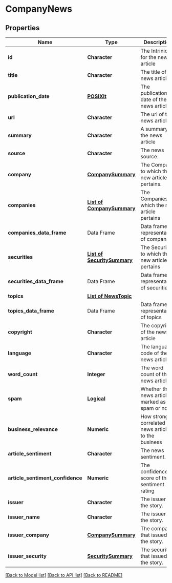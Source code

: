 # CompanyNews

[//]: # (CLASS:IntrinioSDK::CompanyNews)

[//]: # (KIND:object)

## Properties

[//]: # (START_DEFINITION)

Name | Type | Description
------------ | ------------- | -------------
**id** | **Character** | The Intrinio ID for the news article &nbsp;
**title** | **Character** | The title of the news article &nbsp;
**publication_date** | [**POSIXlt**](POSIXlt.md) | The publication date of the news article &nbsp;
**url** | **Character** | The url of the news article &nbsp;
**summary** | **Character** | A summary of the news article &nbsp;
**source** | **Character** | The news source. &nbsp;
**company** | [**CompanySummary**](CompanySummary.md) | The Company to which the new article pertains. &nbsp;
**companies** | [**List of CompanySummary**](CompanySummary.md) | The Companies to which the new article pertains &nbsp;
**companies_data_frame** | Data Frame | Data frame representation of companies
**securities** | [**List of SecuritySummary**](SecuritySummary.md) | The Securities to which the new article pertains &nbsp;
**securities_data_frame** | Data Frame | Data frame representation of securities
**topics** | [**List of NewsTopic**](NewsTopic.md) |  &nbsp;
**topics_data_frame** | Data Frame | Data frame representation of topics
**copyright** | **Character** | The copyright of the news article &nbsp;
**language** | **Character** | The language code of the news article &nbsp;
**word_count** | **Integer** | The word count of the news article &nbsp;
**spam** | [**Logical**](Logical.md) | Whether the news article is marked as spam or not &nbsp;
**business_relevance** | **Numeric** | How strongly correlated the news article is to the business &nbsp;
**article_sentiment** | **Character** | The news sentiment. &nbsp;
**article_sentiment_confidence** | **Numeric** | The confidence score of the sentiment rating &nbsp;
**issuer** | **Character** | The issuer of the story. &nbsp;
**issuer_name** | **Character** | The issuer of the story. &nbsp;
**issuer_company** | [**CompanySummary**](CompanySummary.md) | The company that issued the story. &nbsp;
**issuer_security** | [**SecuritySummary**](SecuritySummary.md) | The security that issued the story. &nbsp;

[//]: # (END_DEFINITION)


[//]: # (CONTAINED_CLASS:IntrinioSDK::POSIXlt)


[//]: # (CONTAINED_CLASS:IntrinioSDK::CompanySummary)


[//]: # (CONTAINED_CLASS:IntrinioSDK::CompanySummary)


[//]: # (CONTAINED_CLASS:IntrinioSDK::SecuritySummary)


[//]: # (CONTAINED_CLASS:IntrinioSDK::NewsTopic)


[//]: # (CONTAINED_CLASS:IntrinioSDK::Logical)


[//]: # (CONTAINED_CLASS:IntrinioSDK::CompanySummary)


[//]: # (CONTAINED_CLASS:IntrinioSDK::SecuritySummary)


[[Back to Model list]](../README.md#documentation-for-models) [[Back to API list]](../README.md#documentation-for-api-endpoints) [[Back to README]](../README.md)


